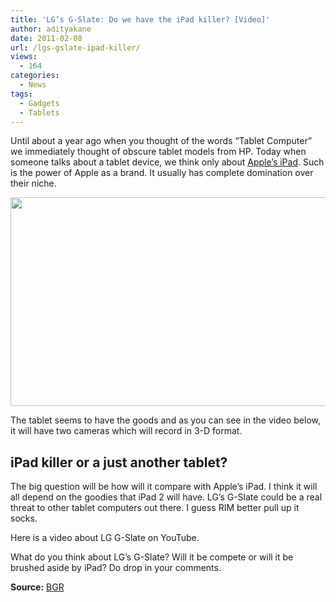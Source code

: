 ```yaml
---
title: 'LG’s G-Slate: Do we have the iPad killer? [Video]'
author: adityakane
date: 2011-02-08
url: /lgs-gslate-ipad-killer/
views:
  - 164
categories:
  - News
tags:
  - Gadgets
  - Tablets
---
```

Until about a year ago when you thought of the words &#8220;Tablet Computer&#8221; we immediately thought of obscure tablet models from HP. Today when someone talks about a tablet device, we think only about [Apple&#8217;s iPad][1]. Such is the power of Apple as a brand. It usually has complete domination over their niche.

[<img class="alignnone size-full wp-image-37463" title="LG_G_Slate" src="http://cdn.devilsworkshop.org/files/2011/02/LG_G_Slate.png" alt="" width="550" height="334" />][2]

The tablet seems to have the goods and as you can see in the video below, it will have two cameras which will record in 3-D format.

## iPad killer or a just another tablet?

The big question will be how will it compare with Apple&#8217;s iPad. I think it will all depend on the goodies that iPad 2 will have. LG&#8217;s G-Slate could be a real threat to other tablet computers out there. I guess RIM better pull up it socks.

Here is a video about LG G-Slate on YouTube.  


What do you think about LG&#8217;s G-Slate? Will it be compete or will it be brushed aside by iPad? Do drop in your comments.

**Source:** <a href="http://www.bgr.com/2011/02/08/lgs-g-slate-gets-quick-run-through-video/" onclick="_gaq.push(['_trackEvent', 'outbound-article', 'http://www.bgr.com/2011/02/08/lgs-g-slate-gets-quick-run-through-video/', 'BGR']);" >BGR</a>

 [1]: http://devilsworkshop.org/an-introduction-to-ipad-video/ "Apple's iPad"
 [2]: http://cdn.devilsworkshop.org/files/2011/02/LG_G_Slate.png
